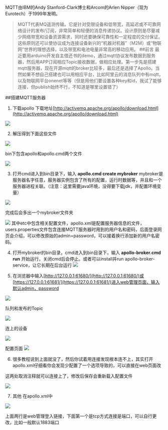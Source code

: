 MQTT由IBM的Andy Stanford-Clark博士和Arcom的Arlen Nipper（现为Eurotech）于1999年发明。
> MQTT代表MQ遥测传输。它是针对受限设备和低带宽，高延迟或不可靠网络设计的发布/订阅，非常简单和轻便的消息传递协议。设计原则是尽量减少网络带宽和设备资源需求，同时还要确保可靠性和一定程度的交付保证。这些原则还可以使协议成为连接设备新兴的“机器对机器”（M2M）或“物联网”世界的理想选择，以及带宽和电池电量非常高的移动应用。
##前言
最近要用arduino开发自主借还书的demo，通过mqtt协议发布数据到服务器，然后用APP订阅相应Topic接收数据，做相应处理。第一步先是搭建mqtt服务器，现在开源mqtt的broker比较多，最后还是选择了Apollo。当然如果不想自己搭建也可以用相应平台，比如阿里云的消息队列中有mqtt，以及物联网平台onenet等等（但是用他们要设置各种key和id，我试了能够连接，但publish始终不行，不知道是哪里设置错了）

##搭建MQTT服务器
1. 下载apollo
下载地址[http://activemq.apache.org/apollo/download.html](http://activemq.apache.org/apollo/download.html)

![](http://upload-images.jianshu.io/upload_images/5734256-9b44ff3349e31a8f.png?imageMogr2/auto-orient/strip%7CimageView2/2/w/1240)

2. 解压得到下面这些文件

![](http://upload-images.jianshu.io/upload_images/5734256-def7eb80037fd3a3.png?imageMogr2/auto-orient/strip%7CimageView2/2/w/1240)

bin下包含apollo和apollo.cmd两个文件

![](http://upload-images.jianshu.io/upload_images/5734256-dd813f6c408be1d1.png?imageMogr2/auto-orient/strip%7CimageView2/2/w/1240)

3. 打开cmd进入到bin目录下，输入
**apollo.cmd create mybroker**
mybroker是服务器名字任意，服务器实例包含了所有的配置，运行时数据等，并且和一个服务器进程关联。（注意：这里需要java环境，没得要下载jdk，并配置环境变量）

![](http://upload-images.jianshu.io/upload_images/5734256-b2041e3931f73894.png?imageMogr2/auto-orient/strip%7CimageView2/2/w/1240)

完成后会多出一个mybroker文件夹

![](http://upload-images.jianshu.io/upload_images/5734256-e7a96d437397014d.png?imageMogr2/auto-orient/strip%7CimageView2/2/w/1240)
其中etc中包含相关配置文件，apollo.xml是配置服务器信息的文件，users.properties文件包含连接MQTT服务器时用到的用户名和密码，后面登录网页会介绍，可以修改原始的admin=password，可以接着换行添加新的用户名密码。

4. 打开mybroker的bin目录，cmd进入到bin目录下，输入
**apollo-broker.cmd run**
开始运行，关闭cmd后会停止。或者可以install并run apollo-broker-service，让它长期在后台运行
![](http://upload-images.jianshu.io/upload_images/5734256-c99d2e1f2d3dbee2.png?imageMogr2/auto-orient/strip%7CimageView2/2/w/1240)

5. 在浏览器中输入[http://127.0.0.1:61680/](http://127.0.0.1:61680/)或[https://127.0.0.1:61681/](https://127.0.0.1:61681/)进入web管理页面，输入默认admin，password

![](http://upload-images.jianshu.io/upload_images/5734256-238a00bc466140ba.png?imageMogr2/auto-orient/strip%7CimageView2/2/w/1240)

队列和发布的Topic

![](http://upload-images.jianshu.io/upload_images/5734256-208a733a18eaf406.png?imageMogr2/auto-orient/strip%7CimageView2/2/w/1240)

连上的设备

![](http://upload-images.jianshu.io/upload_images/5734256-56a51da0372bed86.png?imageMogr2/auto-orient/strip%7CimageView2/2/w/1240)

配置页面
![](http://upload-images.jianshu.io/upload_images/5734256-f4e4118286f27b51.png?imageMogr2/auto-orient/strip%7CimageView2/2/w/1240)

6. 很多教程说到上面就没了，然后你试着用连接发现根本连不上，其实打开apollo.xml仔细看你会发现少配置了一个选项导致的，可以直接在web页面改

这两处取消注释就可以连接上了，修改后保存会重新载入配置文件

![](http://upload-images.jianshu.io/upload_images/5734256-c76509ece73e5c50.png?imageMogr2/auto-orient/strip%7CimageView2/2/w/1240)

7. 其他
在apollo.xml中

![](http://upload-images.jianshu.io/upload_images/5734256-ea1235a621a6aa33.png?imageMogr2/auto-orient/strip%7CimageView2/2/w/1240)

上面两行是web管理登入链接，下面第一个是tcp方式连接是端口，可以自行更改，比如一般默认1883端口
